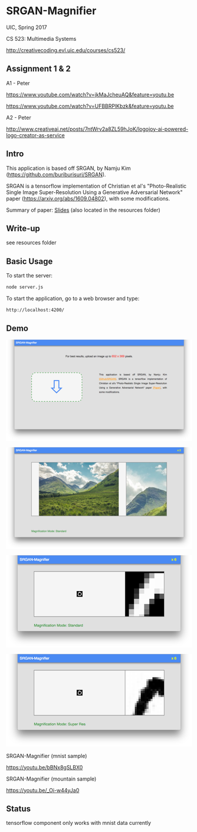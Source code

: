 # SRGAN-Magnifier
UIC, Spring 2017

CS 523: Multimedia Systems

http://creativecoding.evl.uic.edu/courses/cs523/
## Assignment 1 & 2
A1 - Peter

https://www.youtube.com/watch?v=jkMaJcheuAQ&feature=youtu.be

https://www.youtube.com/watch?v=UFBBRPlKbzk&feature=youtu.be

A2 - Peter

http://www.creativeai.net/posts/7ntWrv2a8ZL59hJoK/logojoy-ai-powered-logo-creator-as-service
## Intro
This application is based off SRGAN, by Namju Kim (https://github.com/buriburisuri/SRGAN).

SRGAN is a tensorflow implementation of Christian et al's "Photo-Realistic Single Image Super-Resolution Using a Generative Adversarial Network" paper (https://arxiv.org/abs/1609.04802), with some modifications.

Summary of paper: [Slides](resources/paper_Summary_Slides.pdf) (also located in the resources folder)
## Write-up
see resources folder


## Basic Usage
To start the server:
```bash
node server.js
```

To start the application, go to a web browser and type:
```bash
http://localhost:4200/
```

## Demo
![alt text](screenShots/start.png "start page")

![alt text](screenShots/mountain_standard.png "example of mountain")

![alt text](screenShots/mnist_standard.png "example of mnist standard mode")

![alt text](screenShots/mnist_sr.png "example of mnist super resolution mode")



SRGAN-Magnifier (mnist sample)

https://youtu.be/bBNx8gSLBX0

SRGAN-Magnifier (mountain sample)

https://youtu.be/_Oi-w44yJa0


## Status

tensorflow component only works with mnist data currently
